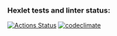 ### Hexlet tests and linter status:
[![Actions Status](https://github.com/dzadranik/frontend-project-44/actions/workflows/hexlet-check.yml/badge.svg)](https://github.com/dzadranik/frontend-project-44/actions)
[![codeclimate](https://api.codeclimate.com/v1/badges/ecc636544da1ec33da3a/maintainability)](https://codeclimate.com/github/dzadranik/frontend-project-44/maintainability)
